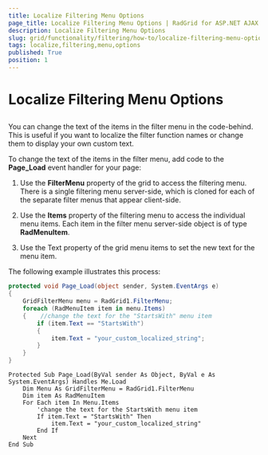 ```yaml
---
title: Localize Filtering Menu Options
page_title: Localize Filtering Menu Options | RadGrid for ASP.NET AJAX Documentation
description: Localize Filtering Menu Options
slug: grid/functionality/filtering/how-to/localize-filtering-menu-options
tags: localize,filtering,menu,options
published: True
position: 1
---
```


# Localize Filtering Menu Options



## 

You can change the text of the items in the filter menu in the code-behind. This is useful if you want to localize the filter function names or change them to display your own custom text.

To change the text of the items in the filter menu, add code to the **Page_Load** event handler for your page:

1. Use the **FilterMenu** property of the grid to access the filtering menu. There is a single filtering menu server-side, which is cloned for each of the separate filter menus that appear client-side.

1. Use the **Items** property of the filtering menu to access the individual menu items. Each item in the filter menu server-side object is of type **RadMenuItem**.

1. Use the Text property of the grid menu items to set the new text for the menu item.

The following example illustrates this process:



````C#
protected void Page_Load(object sender, System.EventArgs e)
{
    GridFilterMenu menu = RadGrid1.FilterMenu;
    foreach (RadMenuItem item in menu.Items)
    {    //change the text for the "StartsWith" menu item  
        if (item.Text == "StartsWith")
        {
            item.Text = "your_custom_localized_string";
        }
    }
}
````
````VB
Protected Sub Page_Load(ByVal sender As Object, ByVal e As System.EventArgs) Handles Me.Load
    Dim Menu As GridFilterMenu = RadGrid1.FilterMenu
    Dim item As RadMenuItem
    For Each item In Menu.Items
        'change the text for the StartsWith menu item
        If item.Text = "StartsWith" Then
            item.Text = "your_custom_localized_string"
        End If
    Next
End Sub
````

